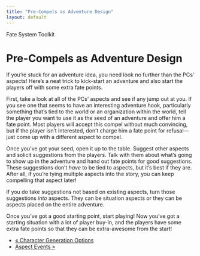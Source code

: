 ```yaml
---
title: "Pre-Compels as Adventure Design"
layout: default
---
```

    
Fate System Toolkit

#  Pre-Compels as Adventure Design

If you’re stuck for an adventure idea, you need look no further than the PCs’
aspects! Here’s a neat trick to kick-start an adventure and also start the
players off with some extra fate points.

First, take a look at all of the PCs’ aspects and see if any jump out at you.
If you see one that seems to have an interesting adventure hook, particularly
something that’s tied to the world or an organization within the world, tell
the player you want to use it as the seed of an adventure and offer him a fate
point. Most players will accept this compel without much convincing, but if
the player isn’t interested, don’t charge him a fate point for refusal—just
come up with a different aspect to compel.

Once you’ve got your seed, open it up to the table. Suggest other aspects and
solicit suggestions from the players. Talk with them about what’s going to
show up in the adventure and hand out fate points for good suggestions. These
suggestions don’t _have_ to be tied to aspects, but it’s best if they are.
After all, if you’re tying multiple aspects into the story, you can keep
compelling that aspect later!

If you do take suggestions not based on existing aspects, turn those
suggestions _into_ aspects. They can be situation aspects or they can be
aspects placed on the entire adventure.

Once you’ve got a good starting point, start playing! Now you’ve got a
starting situation with a lot of player buy-in, and the players have some
extra fate points so that they can be extra-awesome from the start!

  * [« Character Generation Options](/fate-srd/fate-system-toolkit/character-generation-options)
  * [Aspect Events »](/fate-srd/fate-system-toolkit/aspect-events)


